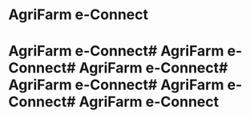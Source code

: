 # AgriFarm e-Connect
# AgriFarm e-Connect# AgriFarm e-Connect# AgriFarm e-Connect# AgriFarm e-Connect# AgriFarm e-Connect# AgriFarm e-Connect
